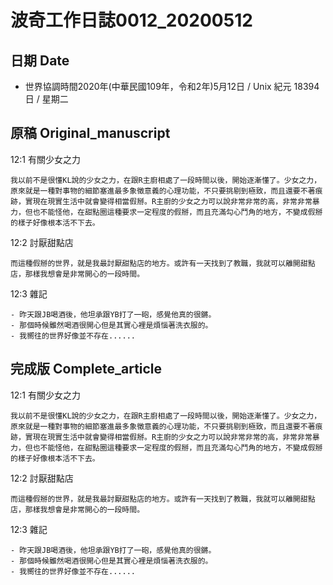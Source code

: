 [_metadata_:encoding]: - "utf-8"
[_metadata_:fileformat]: - "markdown"
[_metadata_:MIME_type]: - "text/plain"
[_metadata_:markdown_version]: - "commonmark version 0.29"
[_metadata_:markdown_spec]: - "https://spec.commonmark.org/0.29/"

# 波奇工作日誌0012_20200512 #

## 日期 Date ##

* 世界協調時間2020年(中華民國109年，令和2年)5月12日 / Unix 紀元 18394 日 / 星期二

## 原稿 Original_manuscript ##

12:1 有關少女之力

    我以前不是很懂KL說的少女之力，在跟R主廚相處了一段時間以後，開始逐漸懂了。少女之力，原來就是一種對事物的細節塞進最多象徵意義的心理功能，不只要挑剔到極致，而且還要不著痕跡，實現在現實生活中就會變得相當假掰。R主廚的少女之力可以說非常非常的高，非常非常暴力，但也不能怪他，在甜點圈這種要求一定程度的假掰，而且充滿勾心鬥角的地方，不變成假掰的樣子好像根本活不下去。

12:2 討厭甜點店

    而這種假掰的世界，就是我最討厭甜點店的地方。或許有一天找到了教職，我就可以離開甜點店，那樣我想會是非常開心的一段時間。

12:3 雜記

    - 昨天跟JB喝酒後，他坦承跟YB打了一砲，感覺他真的很鏘。
    - 那個時候雖然喝酒很開心但是其實心裡是煩惱著洗衣服的。
    - 我嚮往的世界好像並不存在......

## 完成版 Complete_article ##


12:1 有關少女之力

    我以前不是很懂KL說的少女之力，在跟R主廚相處了一段時間以後，開始逐漸懂了。少女之力，原來就是一種對事物的細節塞進最多象徵意義的心理功能，不只要挑剔到極致，而且還要不著痕跡，實現在現實生活中就會變得相當假掰。R主廚的少女之力可以說非常非常的高，非常非常暴力，但也不能怪他，在甜點圈這種要求一定程度的假掰，而且充滿勾心鬥角的地方，不變成假掰的樣子好像根本活不下去。

12:2 討厭甜點店

    而這種假掰的世界，就是我最討厭甜點店的地方。或許有一天找到了教職，我就可以離開甜點店，那樣我想會是非常開心的一段時間。

12:3 雜記

    - 昨天跟JB喝酒後，他坦承跟YB打了一砲，感覺他真的很鏘。
    - 那個時候雖然喝酒很開心但是其實心裡是煩惱著洗衣服的。
    - 我嚮往的世界好像並不存在......